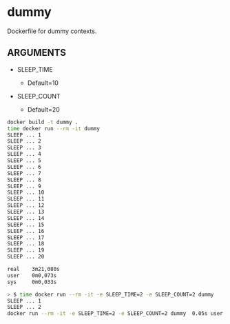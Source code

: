 # dummy

Dockerfile for dummy contexts.

## ARGUMENTS

* SLEEP_TIME
  * Default=10

* SLEEP_COUNT
  * Default=20

```sh
docker build -t dummy .
time docker run --rm -it dummy
SLEEP ... 1
SLEEP ... 2
SLEEP ... 3
SLEEP ... 4
SLEEP ... 5
SLEEP ... 6
SLEEP ... 7
SLEEP ... 8
SLEEP ... 9
SLEEP ... 10
SLEEP ... 11
SLEEP ... 12
SLEEP ... 13
SLEEP ... 14
SLEEP ... 15
SLEEP ... 16
SLEEP ... 17
SLEEP ... 18
SLEEP ... 19
SLEEP ... 20

real    3m21,080s
user    0m0,073s
sys     0m0,033s
```

```sh
> $ time docker run --rm -it -e SLEEP_TIME=2 -e SLEEP_COUNT=2 dummy
SLEEP ... 1
SLEEP ... 2
docker run --rm -it -e SLEEP_TIME=2 -e SLEEP_COUNT=2 dummy  0.05s user 0.04s system 1% cpu 5.056 total
```
